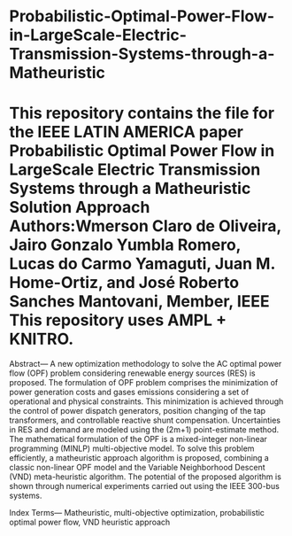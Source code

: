 # Probabilistic-Optimal-Power-Flow-in-LargeScale-Electric-Transmission-Systems-through-a-Matheuristic
This repository contains the file for the IEEE LATIN AMERICA paper Probabilistic Optimal Power Flow in LargeScale Electric Transmission Systems through a Matheuristic Solution Approach
Authors:Wmerson Claro de Oliveira, Jairo Gonzalo Yumbla Romero, Lucas do Carmo Yamaguti, Juan M. Home-Ortiz, and José Roberto Sanches Mantovani, Member, IEEE
This repository uses AMPL + KNITRO.
================================================================================
Abstract— A new optimization methodology to solve the AC
optimal power flow (OPF) problem considering renewable energy
sources (RES) is proposed. The formulation of OPF problem
comprises the minimization of power generation costs and gases
emissions considering a set of operational and physical constraints.
This minimization is achieved through the control of power dispatch
generators, position changing of the tap transformers, and
controllable reactive shunt compensation. Uncertainties in RES and
demand are modeled using the (2m+1) point-estimate method. The
mathematical formulation of the OPF is a mixed-integer non-linear
programming (MINLP) multi-objective model. To solve this
problem efficiently, a matheuristic approach algorithm is proposed,
combining a classic non-linear OPF model and the Variable
Neighborhood Descent (VND) meta-heuristic algorithm. The
potential of the proposed algorithm is shown through numerical
experiments carried out using the IEEE 300-bus systems.

Index Terms— Matheuristic, multi-objective optimization,
probabilistic optimal power flow, VND heuristic approach
